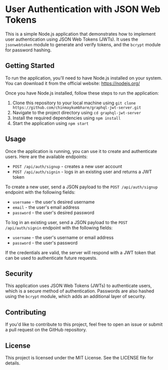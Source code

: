 # User Authentication with JSON Web Tokens

This is a simple Node.js application that demonstrates how to implement user authentication using JSON Web Tokens (JWTs). It uses the `jsonwebtoken` module to generate and verify tokens, and the `bcrypt` module for password hashing.

## Getting Started

To run the application, you'll need to have Node.js installed on your system. You can download it from the official website: https://nodejs.org/

Once you have Node.js installed, follow these steps to run the application:

1. Clone this repository to your local machine using `git clone https://github.com/chinmaykumbhare/graphql-jwt-server.git`
2. Navigate to the project directory using `cd graphql-jwt-server`
3. Install the required dependencies using `npm install`
4. Start the application using `npm start`

## Usage

Once the application is running, you can use it to create and authenticate users. Here are the available endpoints:

- `POST /api/auth/signup` - creates a new user account
- `POST /api/auth/signin` - logs in an existing user and returns a JWT token

To create a new user, send a JSON payload to the `POST /api/auth/signup` endpoint with the following fields:

- `username` - the user's desired username
- `email` - the user's email address
- `password` - the user's desired password

To log in an existing user, send a JSON payload to the `POST /api/auth/signin` endpoint with the following fields:

- `username` - the user's username or email address
- `password` - the user's password

If the credentials are valid, the server will respond with a JWT token that can be used to authenticate future requests.

## Security

This application uses JSON Web Tokens (JWTs) to authenticate users, which is a secure method of authentication. Passwords are also hashed using the `bcrypt` module, which adds an additional layer of security.

## Contributing

If you'd like to contribute to this project, feel free to open an issue or submit a pull request on the GitHub repository.

## License

This project is licensed under the MIT License. See the LICENSE file for details.
